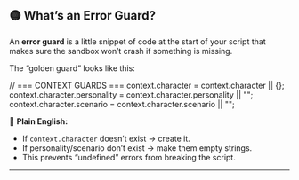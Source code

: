 ## 🟡 What’s an Error Guard?

An **error guard** is a little snippet of code at the start of your script that makes sure the sandbox won’t crash if something is missing.

The “golden guard” looks like this:

// === CONTEXT GUARDS ===
context.character = context.character || {};
context.character.personality = context.character.personality || "";
context.character.scenario    = context.character.scenario || "";

📖 **Plain English:**

* If `context.character` doesn’t exist → create it.
* If personality/scenario don’t exist → make them empty strings.
* This prevents “undefined” errors from breaking the script.

---
